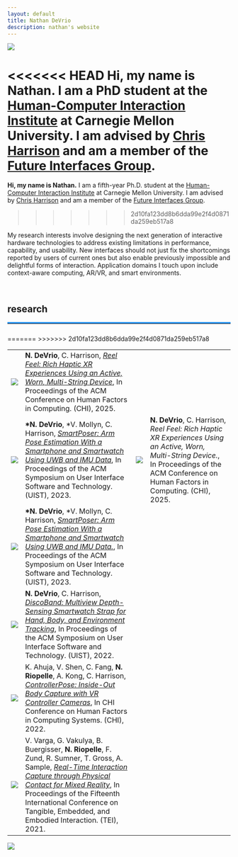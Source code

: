 ```yaml
---
layout: default
title: Nathan DeVrio
description: nathan's website
---
```


<img src="{{ site.baseurl }}assets/propic_lab40.jpg" class="center" id="about"/>

<<<<<<< HEAD
**Hi, my name is Nathan.** I am a PhD student at the <a class="link" href="https://www.hcii.cmu.edu/" target="_blank">Human-Computer Interaction Institute</a> at Carnegie Mellon University. I am advised by <a class="link" href="https://www.chrisharrison.net/" target="_blank">Chris Harrison</a> and am a member of the <a class="link" href="http://www.figlab.com/" target="_blank">Future Interfaces Group</a>.
=======
**Hi, my name is Nathan.** I am a fifth-year Ph.D. student at the <a class="link" href="https://www.hcii.cmu.edu/" target="_blank">Human-Computer Interaction Institute</a> at Carnegie Mellon University. I am advised by <a class="link" href="https://www.chrisharrison.net/" target="_blank">Chris Harrison</a> and am a member of the <a class="link" href="http://www.figlab.com/" target="_blank">Future Interfaces Group</a>.
>>>>>>> 2d10fa123dd8b6dda99e2f4d0871da259eb517a8

My research interests involve designing the next generation of interactive hardware technologies to address existing limitations in performance, capability, and usability. New interfaces should not just fix the shortcomings reported by users of current ones but also enable previously impossible and delightful forms of interaction. Application domains I touch upon include context-aware computing, AR/VR, and smart environments.

<!--<br/>

## news ##
<hr style="margin-top:0;margin-bottom:0.5rem;border-width:thick;border-top: 3px solid red;"> 

* **September 2020** -- Moved to Pittsburgh and started my PhD at CMU-->

<br/>
<h2 id="research">research</h2>
<hr style="margin-top:0;margin-bottom:0.5rem;border-width:thick;border-top: 3px solid dodgerblue;"> 

<br/>

<table>
<!-- <tr>
    <td></td>
    <td><strong>N. DeVrio</strong>, C. Harrison, <em> EverRing: Powering Highly-Capable Ring Devices with Headset RF Energy</em>, In Proceedings of the ACM Conference on Human Factors in Computing. (CHI), 2026.</td>
</tr>
<tr>
    <td></td>
    <td>*V. Mollyn, <strong>*N. DeVrio</strong>, C. Harrison, <em>  EclipseTouch: Touch Segmentation on Ad Hoc Surfaces using Worn Infrared Shadow Casting </em>, Proceedings of the ACM Symposium on User Interface Software and Technology. (UIST), 2025.</td>
</tr>
<tr>
    <td></td>
    <td><strong>N. DeVrio</strong>, V. Mollyn, C. Harrison, <em> VelociTrack: Touch Input On Uninstrumented Surfaces Using High-Speed Headset Cameras</em>, Proceedings of the ACM Symposium on User Interface Software and Technology. (UIST), 2025.</td>
</tr>
<tr>
<<<<<<< HEAD
    <td></td>
    <td><strong>N. DeVrio</strong>, R. Boldu, E. Whitmire, W. Kienzle, <em> Contextra: Detecting Object Grasps With Low-Power Cameras and Sensor Fusion On the Wrist</em>, arXiv 2025.</td>
</tr> -->
<tr>
    <td><img src="{{ site.baseurl }}assets/ReelFeelCHI25.gif" style="margin: 0 auto;"></td>
    <td><strong>N. DeVrio</strong>, C. Harrison, <a class="ref" href="https://dl.acm.org/doi/10.1145/3706598.3713615" target="_blank"><em> Reel Feel: Rich Haptic XR Experiences Using an Active, Worn, Multi-String Device</em></a>, In Proceedings of the ACM Conference on Human Factors in Computing. (CHI), 2025.</td>
</tr>
<tr>
    <td><a href="https://www.youtube.com/watch?v=AHh2vYQVb_8" target="_blank"><img src="{{ site.baseurl }}assets/SmartPoserUIST23.gif" style="margin: 0 auto;"></a></td>
    <td><strong>*N. DeVrio</strong>, *V. Mollyn, C. Harrison, <a class="ref" href="https://dl.acm.org/doi/10.1145/3586183.3606821" target="_blank"><em>SmartPoser: Arm Pose Estimation With a Smartphone and Smartwatch Using UWB and IMU Data</em></a>, In Proceedings of the ACM Symposium on User Interface Software and Technology. (UIST), 2023.</td>
=======
    <td><img src="{{ site.baseurl }}assets/r7_pic_sm.jpg" style="margin: 0 auto;"></a></td>
    <td><strong>N. DeVrio</strong>, C. Harrison, <em> Reel Feel: Rich Haptic XR Experiences Using an Active, Worn, Multi-String Device.</em></a>, In Proceedings of the ACM Conference on Human Factors in Computing. (CHI), 2025.</td>
</tr>
<tr>
    <td><a href="https://www.youtube.com/watch?v=AHh2vYQVb_8" target="_blank"><img src="{{ site.baseurl }}assets/r6_pic_sm.jpg" style="margin: 0 auto;"></a></td>
    <td><strong>*N. DeVrio</strong>, *V. Mollyn, C. Harrison, <a class="ref" href="https://dl.acm.org/doi/10.1145/3586183.3606821" target="_blank"><em>SmartPoser: Arm Pose Estimation With a Smartphone and Smartwatch Using UWB and IMU Data.</em></a>, In Proceedings of the ACM Symposium on User Interface Software and Technology. (UIST), 2023.</td>
>>>>>>> 2d10fa123dd8b6dda99e2f4d0871da259eb517a8
</tr>
<tr>
    <td><a href="https://www.youtube.com/watch?v=LVk6Yd1AAJg" target="_blank"><img src="{{ site.baseurl }}assets/DiscoBandUIST22.gif" style="margin: 0 auto;"></a></td>
    <td><strong>N. DeVrio</strong>, C. Harrison, <a class="ref" href="https://doi.org/10.1145/3526113.3545634" target="_blank"><em>DiscoBand: Multiview Depth-Sensing Smartwatch Strap for Hand, Body, and Environment Tracking</em></a>, In Proceedings of the ACM Symposium on User Interface Software and Technology. (UIST), 2022.</td>
</tr>
<tr>
    <td><a href="https://www.youtube.com/watch?v=5p_glarZOdU" target="_blank"><img src="{{ site.baseurl }}assets/ControllerPoseCHI22.gif" style="margin: 0 auto;"></a></td>
    <td>K. Ahuja, V. Shen, C. Fang, <strong>N. Riopelle</strong>, A. Kong, C. Harrison, <a class="ref" href="https://dl.acm.org/doi/10.1145/3491102.3502105" target="_blank"><em>ControllerPose: Inside-Out Body Capture with VR Controller Cameras</em></a>, In CHI Conference on Human Factors in Computing Systems. (CHI), 2022.</td>
</tr>
<tr>
    <td><a href="https://www.youtube.com/watch?v=_7w270dCrqU" target="_blank"><img src="{{ site.baseurl }}assets/r3_pic_sm.jpg" style="margin: 0 auto;"></a></td>
    <td>V. Varga, G. Vakulya, B. Buergisser, <strong>N. Riopelle</strong>, F. Zund, R. Sumner, T. Gross, A. Sample, <a class="ref" href="https://dl.acm.org/doi/10.1145/3430524.3440658" target="_blank"><em>Real-Time Interaction Capture through Physical Contact for Mixed Reality</em></a>, In Proceedings of the Fifteenth International Conference on Tangible, Embedded, and Embodied Interaction. (TEI), 2021.</td>
</tr>
<!-- <tr>
    <td><img src="{{ site.baseurl }}assets/r2_pic_sm.jpg" style="margin: 0 auto;"></td>
    <td><strong>N. Riopelle</strong>, A. Malatpure, S. Ashtekar, V. Raman, <a class="ref" href="https://ieeexplore.ieee.org/document/8990319" target="_blank"><em>Dependency Graph-based Failure Analysis for Private Clouds</em></a>, IEEE International Symposium on Software Reliability Engineering Workshops. (ISSREW), 2019.</td>
</tr>
<tr>
    <td ><img src="{{ site.baseurl }}assets/r1_pic_sm.jpg" style="margin: 0 auto;"></td>
    <td><strong>N. Riopelle</strong>, P. Caspers, D. Sofge, <a class="ref" href="https://ieeexplore.ieee.org/document/8489046" target="_blank"><em>Terrain Classification for Autonomous Vehicles Using Bat-Inspired Echolocation</em></a>, In Proceedings of the International Joint Conference on Neural Networks. (IJCCN), 2018.</td>
</tr> -->
</table>


<!--
<h2 id="projects">projects</h2>
<hr style="margin-top:0;margin-bottom:0.5rem;border-width:thick;border-top: 3px solid forestgreen;"> 
<br/>
_rebuilding this section, check back soon!_
-->

<div class="row center" style="margin-bottom: 4rem">
    <div class="column">
        <div class="col_container">
            <a target="_blank" rel="noopener noreferrer" href="http://www.figlab.com/" >
                <img src="{{ site.baseurl }}assets/fig_logo.png" style="position: absolute; z-index: 1;"/> 
                <img src="{{ site.baseurl }}assets/fig_logo_over.png" class="image_fade" style="position: absolute; z-index: 2;"/>
            </a>
        </div>
    </div>
    <div class="column">
        <div class="col_container">
            <a target="_blank" rel="noopener noreferrer" href="https://www.hcii.cmu.edu/" >
                <img src="{{ site.baseurl }}assets/hci_logo.png" style="position: absolute; z-index: 1;"/> 
                <img src="{{ site.baseurl }}assets/hci_logo_over.png" class="image_fade" style="position: absolute; z-index: 2;"/>
            </a>
        </div>
    </div>
    <div class="column">
        <div class="col_container">
            <a target="_blank" rel="noopener noreferrer" href="https://www.cs.cmu.edu/" >
                <img src="{{ site.baseurl }}assets/cmu_logo.jpg" style="position: absolute; z-index: 1;"/> 
                <img src="{{ site.baseurl }}assets/cmu_logo_over.jpg" class="image_fade" style="position: absolute; z-index: 2;"/>
            </a>
        </div>
    </div>
</div> 
